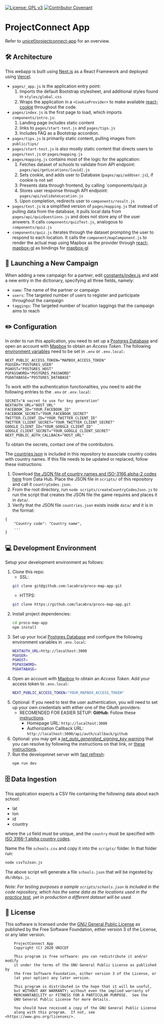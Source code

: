 [![License: GPL v3](https://img.shields.io/badge/License-GPL%20v3-blue.svg)](https://www.gnu.org/licenses/gpl-3.0) [![Contributor Covenant](https://img.shields.io/badge/Contributor%20Covenant-v2.0%20adopted-ff69b4.svg)](code_of_conduct.md)

# ProjectConnect App

Refer to [unicef/projectconnect-app](https://github.com/unicef/projectconnect-app) for an overview.

## 🛠 Architecture

This webapp is built using [Next.js](https://nextjs.org/) as a React Framework and deployed using [Vercel](https://vercel.com/).

- `pages/_app.js` is the application entry point:
  1. Imports the default Bootstrap stylesheet, and additional styles found in `styles/global.css`
  2. Wraps the application in a `<CookieProvider>` to make available [react-cookie](https://www.npmjs.com/package/react-cookie) throughout the code.
- `pages/index.js` is the first page to load, which imports `components/intro.js`:
  1. Landing page includes static content
  2. links to `pages/start-test.js` and `pages/tips.js`
  3. Includes FAQ as a Bootstrap accordion.
- `pages/tips.js` is primarily static content, pulling images from `public/tips/`
- `pages/start-test.js` is also mostly static content that directs users to `pages/test.js` or `pages/mapping.js`
- `pages/mapping.js` contains most of the logic for the application:
  1. Fetches dataset of schools to validate from API endpoint: `pages/api/getLocations/[uuid].js`
  2. Sets cookie, and adds user to Database (`pages/api/addUser.js`), if cookie is not set
  3. Presents data through frontend, by calling `components/quiz.js
  4. Stores user response through API endpoint: `pages/api/validateLocation.js`
  5. Upon completion, redirects user to `components/result.js`
- `pages/test.js` is a simplified version of `pages/mapping.js` that instead of pulling data from the database, it pulls local data from `pages/api/quizQuestions.js` and does not store any of the user answers. It calls `components/quizTest.js`, analogous to `components/quiz.js`
- `components/quiz.js` iterates through the dataset prompting the user to respond to each location. It calls the `component/mapComponent.js` to render the actual map using Mapbox as the provider through [react-mapbox-gl](https://www.npmjs.com/package/react-mapbox-gl) as bindings for [mapbox-gl](https://docs.mapbox.com/mapbox-gl-js/api/)

## 👊 Launching a New Campaign

When adding a new campaign for a partner, edit [constants/index.js](constants/index.js) and add a new entry in the dictionary, specifying all three fields, namely:

- `name`: The name of the partner or campaign
- `users`: The targeted number of users to register and participate throughout the campaign
- `taggings`: The targeted number of location taggings that the campaign aims to reach

## ✏️ Configuration

In order to run this application, you need to set up a [Postgres Database](https://www.postgresql.org/) and open an account with [Mapbox](https://www.mapbox.com/) to obtain an _Access Token_. The following [environment variables](https://nextjs.org/docs/basic-features/environment-variables) need to be set in `.env` or `.env.local`:

```
NEXT_PUBLIC_ACCESS_TOKEN="MAPBOX_ACCESS_TOKEN"
PGUSER="POSTGRES_USER"
PGHOST="POSTGRES_HOST"
PGPASSWORD="POSTGRES_PASSWORD"
PGDATABASE="POSTGRES_DATABASE"
```

To work with the authentication functionalities, you need to add the following entries to the `.env` or `.env.local`:

```
SECRET="A secret to use for key generation"
NEXTAUTH_URL="HOST_URL"
FACEBOOK_ID="YOUR_FACEBOOK_ID"
FACEBOOK_SECRET="YOUR_FACEBOOK_SECRET"
TWITTER_CLIENT_ID="YOUR_TWITTER_CLIENT_ID"
TWITTER_CLIENT_SECRET="YOUR_TWITTER_CLIENT_SECRET"
GOOGLE_CLIENT_ID="YOUR_GOOGLE_CLIENT_ID"
GOOGLE_CLIENT_SECRET="YOUR_GOOGLE_CLIENT_SECRET"
NEXT_PUBLIC_AUTH_CALLBACK="HOST_URL"
```

To obtain the secrets, contact one of the contributors.

The [countries.json](data/countries.json) is included in this repository to associate country codes with country names. If this file needs to be updated or replaced, follow these instructions:

1. Download [the JSON file of country names and ISO-3166 alpha-2 codes here](https://datahub.io/core/country-list) from Data Hub. Place the JSON file in `scripts/` of this repository and call it `countryCodes.json`.
2. From the root directory, run `node scripts/createCountryCodesJson.js` to run the script that creates the JSON file the game requires and places it in `data/`.
3. Verify that the JSON file `countries.json` exists inside `data/` and it is in the format:

```
{
    "Country code": "Country name",
    ...
}
```

## 💻 Development Environment

Setup your development environment as follows:

1. Clone this repo:
   - SSL:
   ```bash
   git clone git@github.com:lacabra/proco-map-app.git
   ```
   - HTTPS:
   ```bash
   git clone https://github.com/lacabra/proco-map-app.git
   ```
2. Install project dependencies:
   ```bash
   cd proco-map-app
   npm install
   ```
3. Set up your local [Postgres Database](https://www.postgresql.org/) and configure the following environment variables in `.env.local`:
   ```bash
   NEXTAUTH_URL=http://localhost:3000
   PGUSER=
   PGHOST=
   PGPASSWORD=
   PGDATABASE=
   ```
4. Open an account with [Mapbox](https://www.mapbox.com/) to obtain an _Access Token_. Add your access token to `.env.local`:
   ```bash
   NEXT_PUBLIC_ACCESS_TOKEN="YOUR_MAPBOX_ACCESS_TOKEN"
   ```
5. Optional: If you need to test the user authentication, you will need to set up your own credentials with either one of the OAuth providers:
   - RECOMENDED FOR EASIER SETUP: **GitHub**: Follow these [instructions](https://docs.github.com/en/developers/apps/creating-an-oauth-app).
     - Homepage URL: `http://localhost:3000`
     - Authorization Callback URL: `http://localhost:3000/api/auth/callback/github`
6. Optional: you may get a [_jwt_auto_generated_signing_key_ warning](https://github.com/nextauthjs/next-auth/issues/484) that you can resolve by following the instructions on that link, or [these instructions](https://next-auth.js.org/warnings).
7. Run the developmnet server with [fast refresh](https://nextjs.org/docs/basic-features/fast-refresh):
   ```bash
   npm run dev
   ```

## 🗄 Data Ingestion

This application expects a CSV file containing the following data about each school:

- lat
- lon
- id
- country

where the `id` field must be unique, and the `country` must be specified with [ISO 3166-1 alpha country codes](data/countries.json).

Name the file `schools.csv` and copy it into the `scripts/` folder. In that folder run:

```bash
node csvToJson.js
```

The above script will generate a file `schools.json` that will be ingested by `db/dbOps.js`.

_Note: For testing purposes a sample `scripts/schools.json` is included in the code repository, which has the same data as the locations used in the [practice test](https://github.com/lacabra/proco-map-app/blob/master/pages/api/getLocationsTest.js), yet in production a different dataset will be used._

## :memo: License

This software is licensed under the [GNU General Public License](LICENSE) as published by the Free Software Foundation, either version 3 of the License, or
any later version.

```
    ProjectConnect App
    Copyright (C) 2020 UNICEF

    This program is free software: you can redistribute it and/or modify
    it under the terms of the GNU General Public License as published by
    the Free Software Foundation, either version 3 of the License, or
    (at your option) any later version.

    This program is distributed in the hope that it will be useful,
    but WITHOUT ANY WARRANTY; without even the implied warranty of
    MERCHANTABILITY or FITNESS FOR A PARTICULAR PURPOSE.  See the
    GNU General Public License for more details.

    You should have received a copy of the GNU General Public License
    along with this program.  If not, see <https://www.gnu.org/licenses/>.
```
